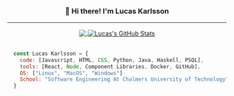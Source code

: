 <h3 align="center">👋 Hi there! I'm Lucas Karlsson</h3>

---
<div align="center">
<a href="https://github.com/KarlssonLucas/KarlssonLucas">
  <img align="center" src="https://github-readme-stats.vercel.app/api?username=karlssonlucas&hide=stars&show_icons=true&title_color=fff&icon_color=79ff97&text_color=9f9f9f&bg_color=161b22&border_color=161b22")
">
</a>
<a href="https://github.com/KarlssonLucas/KarlssonLucas">
  <img align="center" src="https://github-readme-stats.vercel.app/api/top-langs/?username=karlssonlucas&layout=compact&hide=html&show_icons=true&title_color=fff&icon_color=79ff97&text_color=9f9f9f&bg_color=161b22&border_color=161b22" alt="Lucas's GitHub Stats" />
</a>                                                                                                                                             
</div>

<br>

```javascript
  const Lucas Karlsson = {
    code: [Javascript, HTML, CSS, Python, Java, Haskell, PSQL],
    tools: [React, Node, Component Libraries, Docker, GitHub],
    OS: ["Linux", "MacOS", "Windows"]
    School: "Software Engineering At Chalmers University of Technology"
  }
```
